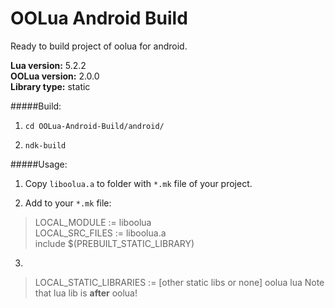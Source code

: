 OOLua Android Build
===========

Ready to build project of oolua for android.

**Lua version:** 5.2.2  
**OOLua version:** 2.0.0    
**Library type:** static


#####Build:

1. `cd OOLua-Android-Build/android/`

2. `ndk-build`

#####Usage:

1. Copy `liboolua.a` to folder with `*.mk` file of your project.

2. Add to your `*.mk` file:

>LOCAL_MODULE := liboolua  
>LOCAL_SRC_FILES := liboolua.a  
>include $(PREBUILT_STATIC_LIBRARY)

3.
>LOCAL_STATIC_LIBRARIES := [other static libs or none] oolua lua
Note that lua lib is **after** oolua!
